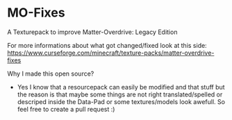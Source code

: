 # MO-Fixes
A Texturepack to improve Matter-Overdrive: Legacy Edition

For more informations about what got changed/fixed look at this side:
https://www.curseforge.com/minecraft/texture-packs/matter-overdrive-fixes

Why I made this open source?
- Yes I know that a resourcepack can easily be modified and that stuff but the reason is that maybe some things are not right translated/spelled or descriped inside the Data-Pad or some textures/models look awefull.
So feel free to create a pull request :)
